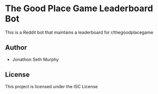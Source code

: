 # The Good Place Game Leaderboard Bot

This is a Reddit bot that maintains a leaderboard for r/thegoodplacegame

## Author

* Jonathon Seth Murphy

## License

This project is licensed under the ISC License
